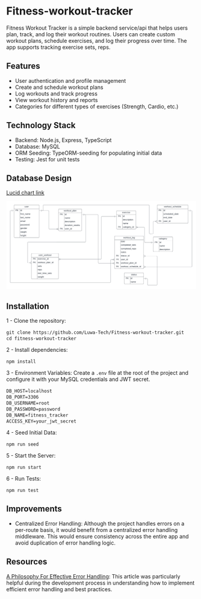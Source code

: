 # Fitness-workout-tracker
Fitness Workout Tracker is a simple backend service/api that helps users plan, track, and log their workout routines. Users can create custom workout plans, schedule exercises, and log their progress over time. The app supports tracking exercise sets, reps.

## Features
- User authentication and profile management
- Create and schedule workout plans
- Log workouts and track progress
- View workout history and reports
- Categories for different types of exercises (Strength, Cardio, etc.)

## Technology Stack
- Backend: Node.js, Express, TypeScript
- Database: MySQL
- ORM Seeding: TypeORM-seeding for populating initial data
- Testing: Jest for unit tests

## Database Design
[Lucid chart link](https://lucid.app/lucidchart/763404e7-26f5-4a1a-b5d5-d4f389d7e0b2/edit?viewport_loc=-1167%2C-714%2C1983%2C921%2C0_0&invitationId=inv_1ad63f63-1e72-423f-91b5-4e56703de65d)

![Design](./db-design/Fitness-Workout-Tracker.png)

## Installation
1 - Clone the repository:
```
git clone https://github.com/Luwa-Tech/Fitness-workout-tracker.git
cd fitness-workout-tracker

```
2 - Install dependencies:
```
npm install
```
3 - Environment Variables:
Create a `.env` file at the root of the project and configure it with your MySQL credentials and JWT secret.
```
DB_HOST=localhost
DB_PORT=3306
DB_USERNAME=root
DB_PASSWORD=password
DB_NAME=fitness_tracker
ACCESS_KEY=your_jwt_secret
```
4 - Seed Initial Data:
```
npm run seed
```
5 - Start the Server:
```
npm run start
```
6 - Run Tests:
```
npm run test
```

## Improvements
- Centralized Error Handling: Although the project handles errors on a per-route basis, it would benefit from a centralized error handling middleware. This would ensure consistency across the entire app and avoid duplication of error handling logic.

## Resources
[A Philosophy For Effective Error Handling](https://openupthecloud.com/error-handling-javascript/#google_vignette): This article was particularly helpful during the development process in understanding how to implement efficient error handling and best practices.
